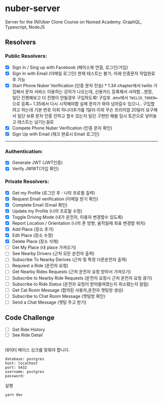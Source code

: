 # nuber-server
Server for the (N)Uber Clone Course on Nomad Academy. GraphQL, Typescript, NodeJS

## Resolvers

### Public Resolvers:

- [X] Sign In / Sing up with Facebook (페이스북 연결, 로그인/가입)
- [X] Sign In with Email (이메일 로그인) 현재 테스트는 불가, 아래 인증문자 작업완료 후 가능
- [X] Start Phone Nuber Verification (인증 문자 전송) * 1.34 chapter에서 twillo 가입해서 문자 서비스 이용하는 강의가 나오는데, 신용카드 등록해서 사야함...젠장, 일단 진행해보고 더 진행이 안될경우 구입하도록! 구입후 .env에서 `TWILIO_TOKEN=`으로 등록~ 1.35에서 다시 시작해야함 실제 문자가 와야 넘어갈수 있으니.. 구입할려고 하는데 기본 번호 이외 하나더추가를 1달러 이외 무슨 프리미엄 20달러 요구해서 일단 보류 문자 인증 안하고 할수 있는지 일단 구현만 해봄 임시 토큰으로 넣어놓고 테스트는 넘기는걸로
- [X] Compete Phone Nuber Verification (인증 문자 확인)
- [X] Sign Up with Email (체크 완료시 Email 로그인)

---

### Authentication:

- [X] Generate JWT (JWT인증)
- [X] Verify JWWT(가입 확인)

### Private Resolvers:

- [X] Get my Profile (로그인 후 : 나의 프로필 출력)
- [X] Request Email verification (이메일 받기 확인)
- [X] Complete Email (Email 확인)
- [X] Update my Profile (나의 프로필 수정)
- [X] Toggle Driving Mode (내가 운전자, 이용자 변경할수 있도록)
- [X] Report Location / Orientation (나의 폰 방향, 움직일때 좌표 변경할 위치)
- [X] Add Place (장소 추가)
- [X] Edit Place (장소 수정)
- [X] Delete Place (장소 삭제)
- [ ] Get My Place (내 place 가져오기)
- [ ] See Nearby Drivers (근처 모든 운전자 출력)
- [ ] Subscribe To Nearby Derives (근처 및 특정 다른운전자 출력)
- [ ] Requiest a Ride (운전자 요청)
- [ ] Get Nearby Rides Requests (근처 운전자 요청 받아서 가져오기)
- [ ] Subscribe to Nearby Ride Requests (운전자 요청시 근처 운전자 요청 끊기)
- [ ] Subscribe to Ride Status (운전자 요청이 받아들여졌는지 취소됐는지 알림)
- [ ] Get Cat Room Message (합의된 사용자,운전자 챗팅방 생성)
- [ ] Subscribe to Chat Room Message (챗팅방 확인)
- [ ] Send a Chat Message (챗팅 주고 받기)

## Code Challenge

- [ ] Get Ride History
- [ ] See Ride Detail

##

데이터 베이스 싱크를 맞춰야 합니다.

```
database: postgres
host: localhost
port: 5432
username: postgres
password: 
```

실행

`yarn dev`